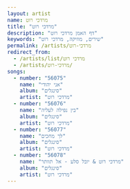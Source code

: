 ```yaml
---
layout: artist
name: מרדכי רוט
title: "מרדכי רוט"
description: "דף האמן מרדכי רוט"
keywords: "שירים, מוזיקה, מרדכי רוט"
permalink: /artists/מרדכי-רוט
redirect_from:
  - /artists/list/מרדכי רוט
  - /artists/מרדכי-רוט/
songs:
  - number: "56075"
    name: "אני יהודי"
    album: "סינגלים"
    artist: "מרדכי רוט"
  - number: "56076"
    name: "בין נפילה לעליה"
    album: "סינגלים"
    artist: "מרדכי רוט"
  - number: "56077"
    name: "לך מחכים"
    album: "סינגלים"
    artist: "מרדכי רוט"
  - number: "56078"
    name: "מרדכי רוט & יובל סלע - אל תוותר"
    album: "סינגלים"
    artist: "מרדכי רוט"
---
```

